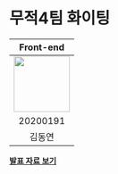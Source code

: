 # 무적4팀 화이팅

<table align='center'>
    <thead>
        <tr>
            <th colspan="6"> Front-end </th>
        </tr>
    </thead>
    <tbody>
        <tr>
          <tr>
            <td align='center'><a href="https://github.com/0yeonnnn0"><img src="https://avatars.githubusercontent.com/u/101052631?v=4" width="100" height="100"></td>
          </tr>
          <tr>
            <td align='center'>20200191</td>
          </tr>
          <tr>
            <td align='center'>김동연</td>
          </tr>
        </tr>
    </tbody>
</table>

[**발표 자료 보기**](https://www.canva.com/design/DAGGlRnlKI4/J_kyZ5P0isMk0GBuy2E5FQ/edit?utm_content=DAGGlRnlKI4&utm_campaign=designshare&utm_medium=link2&utm_source=sharebutton)
